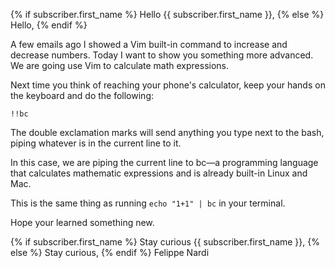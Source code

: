 {% if subscriber.first_name %}
Hello {{ subscriber.first_name }},
{% else %}
Hello,
{% endif %}

A few emails ago I showed a Vim built-in command
to increase and decrease numbers. Today I want to
show you something more advanced. We are going use
Vim to calculate math expressions.

Next time you think of reaching your phone's
calculator, keep your hands on the keyboard and do
the following:

```
!!bc
```

The double exclamation marks will send anything
you type next to the bash, piping whatever is in
the current line to it.

In this case, we are piping the current line to
bc—a programming language that calculates
mathematic expressions and is already built-in
Linux and Mac.

This is the same thing as running
`echo "1+1" | bc` in your terminal.

Hope your learned something new.

{% if subscriber.first_name %}
Stay curious {{ subscriber.first_name }},
{% else %}
Stay curious,
{% endif %}
Felippe Nardi
